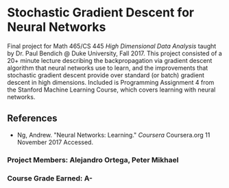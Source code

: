 # Stochastic Gradient Descent for Neural Networks

Final project for Math 465/CS 445 _High Dimensional Data Analysis_ taught by Dr. Paul Bendich @ Duke University, Fall 2017. This project consisted of a 20+ minute lecture describing the backpropagation via gradient descent algorithm that neural networks use to learn, and the improvements that stochastic gradient descent provide over standard (or batch) gradient descent in high dimensions. Included is Programming Assignment 4 from the Stanford Machine Learning Course, which covers learning with neural networks.

## References
* Ng, Andrew. "Neural Networks: Learning." _Coursera_ Coursera.org 11 November 2017 Accessed.

### Project Members: Alejandro Ortega, Peter Mikhael

### Course Grade Earned: A-
